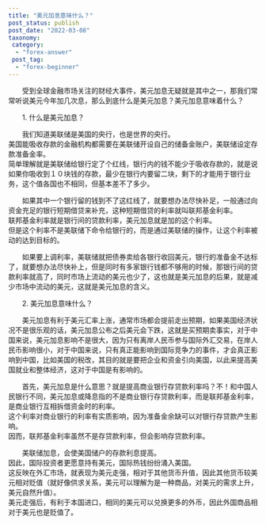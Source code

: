 ```yaml
---
title: "美元加息意味什么？"
post_status: publish
post_date: "2022-03-08"
taxonomy:
 category: 
  - "forex-answer"
 post_tag: 
  - "forex-beginner"
---
```


　　受到全球金融市场关注的财经大事件，美元加息无疑就是其中之一，那我们常常听说美元今年加几次息，那么到底什么是美元加息？美元加息意味着什么？

　　1. 什么是美元加息？

　　我们知道美联储是美国的央行，也是世界的央行。  
美国能吸收存款的金融机构都需要在美联储开设自己的储备金账户，美联储设定存款准备金率。  
简单理解就是美联储给银行定了个红线，银行内的钱不能少于吸收存款的，就是说如果你吸收到１０块钱的存款，最少在银行内要留二块，剩下的才能用于银行业务，这个值各国也不相同，但基本差不了多少。  

　　如果其中一个银行留的钱到不了这红线了，就要想办法尽快补足，一般通过向资金充足的银行短期借贷来补充，这种短期借贷的利率就叫联邦基金利率。  
联邦基金利率就是银行间的贷款利率，美元加息就是加的这个利率。  
但是这个利率不是美联储下命令给银行的，而是通过美联储的操作，让这个利率被动的达到目标的。  

　　如果要上调利率，美联储就把债券卖给各银行收回美元，银行的准备金不达标了，就要想办法尽快补上，但是同时有多家银行钱都不够用的时候，那银行间的贷款利率就高了，同时市场上流动的美元也少了，这也就是美元加息的后果，就是减少市场中流动的美元，这就是美元加息的含义。  

　　2. 美元加息意味什么？

　　美元加息有利于美元汇率上涨，通常市场都会提前走出预期，如果美国经济状况不是很乐观的话，美元加息公布之后美元会下跌，这就是买预期卖事实，对于中国来说，美元加息影响不是很大，因为只有离岸人民币参与国际外汇交易，在岸人民币影响很小，对于中国来说，只有真正能影响到国际竞争力的事件，才会真正影响到中国，比如美国的税改，其目的就是要把企业和资金引向美国，以此来提高美国就业和整体经济，这对于中国是有影响的。  

　　首先，美元加息是什么意思？就是提高商业银行存贷款利率吗？不！和中国人民银行不同，美元加息或降息指的不是商业银行存贷款利率，而是联邦基金利率，是商业银行互相拆借资金时的利率。  
这个利率对商业银行的利率有实质影响，因为准备金余缺可以对银行存贷款产生影响。  
因而，联邦基金利率虽然不是存贷款利率，但会影响存贷款利率。  

　　美联储加息，会使美国储户的存款利息提高。  
因此，国际投资者更愿意持有美元，国际热钱纷纷涌入美国。  
这反映在外汇市场，就表现为美元走强，相对于其他货币升值，因此其他货币较美元相对贬值（就好像供求关系，美元可以理解为是一种商品，对美元的需求上升，美元自然升值）。  
美元走强后，有利于本国进口，相同的美元可以兑换更多的外币，因此外国商品相对于美元也是贬值了。
